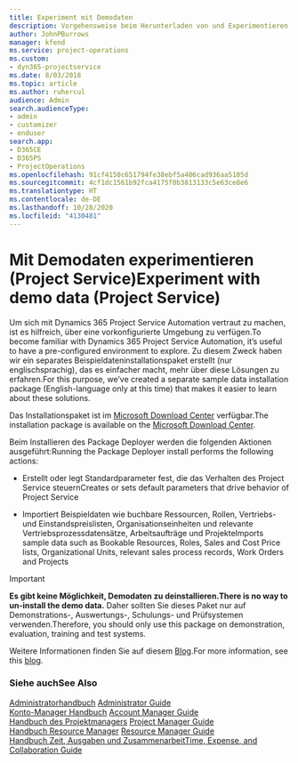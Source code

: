 ```yaml
---
title: Experiment mit Demodaten
description: Vorgehensweise beim Herunterladen von und Experimentieren mit Demodaten für Project Service Automation.
author: JohnPBurrows
manager: kfend
ms.service: project-operations
ms.custom:
- dyn365-projectservice
ms.date: 8/03/2018
ms.topic: article
ms.author: ruhercul
audience: Admin
search.audienceType:
- admin
- customizer
- enduser
search.app:
- D365CE
- D365PS
- ProjectOperations
ms.openlocfilehash: 91cf4150c651794fe38ebf5a406cad936aa5105d
ms.sourcegitcommit: 4cf1dc1561b92fca4175f0b3813133c5e63ce8e6
ms.translationtype: HT
ms.contentlocale: de-DE
ms.lasthandoff: 10/28/2020
ms.locfileid: "4130481"
---
```

# <a name="experiment-with-demo-data-project-service"></a><span data-ttu-id="38c32-103">Mit Demodaten experimentieren (Project Service)</span><span class="sxs-lookup"><span data-stu-id="38c32-103">Experiment with demo data (Project Service)</span></span>

<span data-ttu-id="38c32-104">Um sich mit Dynamics 365 Project Service Automation vertraut zu machen, ist es hilfreich, über eine vorkonfigurierte Umgebung zu verfügen.</span><span class="sxs-lookup"><span data-stu-id="38c32-104">To become familiar with Dynamics 365 Project Service Automation, it’s useful to have a pre-configured environment to explore.</span></span> <span data-ttu-id="38c32-105">Zu diesem Zweck haben wir ein separates Beispieldateninstallationspaket erstellt (nur englischsprachig), das es einfacher macht, mehr über diese Lösungen zu erfahren.</span><span class="sxs-lookup"><span data-stu-id="38c32-105">For this purpose, we’ve created a separate sample data installation package (English-language only at this time) that makes it easier to learn about these solutions.</span></span> 

<span data-ttu-id="38c32-106">Das Installationspaket ist im [Microsoft Download Center](https://go.microsoft.com/fwlink/?linkid=859966) verfügbar.</span><span class="sxs-lookup"><span data-stu-id="38c32-106">The installation package is available on the [Microsoft Download Center](https://go.microsoft.com/fwlink/?linkid=859966).</span></span>  

<span data-ttu-id="38c32-107">Beim Installieren des Package Deployer werden die folgenden Aktionen ausgeführt:</span><span class="sxs-lookup"><span data-stu-id="38c32-107">Running the Package Deployer install performs the following actions:</span></span> 
  
-   <span data-ttu-id="38c32-108">Erstellt oder legt Standardparameter fest, die das Verhalten des Project Service steuern</span><span class="sxs-lookup"><span data-stu-id="38c32-108">Creates or sets default parameters that drive behavior of Project Service</span></span>  
  
-   <span data-ttu-id="38c32-109">Importiert Beispieldaten wie buchbare Ressourcen, Rollen, Vertriebs- und Einstandspreislisten, Organisationseinheiten und relevante Vertriebsprozessdatensätze, Arbeitsaufträge und Projekte</span><span class="sxs-lookup"><span data-stu-id="38c32-109">Imports sample data such as Bookable Resources, Roles, Sales and Cost Price lists, Organizational Units, relevant sales process records, Work Orders and Projects</span></span>    
  
> [!IMPORTANT]
> <span data-ttu-id="38c32-110">**Es gibt keine Möglichkeit, Demodaten zu deinstallieren.**</span><span class="sxs-lookup"><span data-stu-id="38c32-110">**There is no way to un-install the demo data.**</span></span> <span data-ttu-id="38c32-111">Daher sollten Sie dieses Paket nur auf Demonstrations-, Auswertungs-, Schulungs- und Prüfsystemen verwenden.</span><span class="sxs-lookup"><span data-stu-id="38c32-111">Therefore, you should only use this package on demonstration, evaluation, training and test systems.</span></span>

<span data-ttu-id="38c32-112">Weitere Informationen finden Sie auf diesem [Blog](https://blogs.msdn.microsoft.com/crm/2017/10/24/microsoft-dynamics-365-for-field-service-and-project-service-automation-sample-data).</span><span class="sxs-lookup"><span data-stu-id="38c32-112">For more information, see this [blog](https://blogs.msdn.microsoft.com/crm/2017/10/24/microsoft-dynamics-365-for-field-service-and-project-service-automation-sample-data).</span></span>





  
### <a name="see-also"></a><span data-ttu-id="38c32-113">Siehe auch</span><span class="sxs-lookup"><span data-stu-id="38c32-113">See Also</span></span>  
 <span data-ttu-id="38c32-114">[Administratorhandbuch](../psa/admin-guide.md) </span><span class="sxs-lookup"><span data-stu-id="38c32-114">[Administrator Guide](../psa/admin-guide.md) </span></span>  
 <span data-ttu-id="38c32-115">[Konto-Manager Handbuch](../psa/account-manager-guide.md) </span><span class="sxs-lookup"><span data-stu-id="38c32-115">[Account Manager Guide](../psa/account-manager-guide.md) </span></span>  
 <span data-ttu-id="38c32-116">[Handbuch des Projektmanagers](../psa/project-manager-guide.md) </span><span class="sxs-lookup"><span data-stu-id="38c32-116">[Project Manager Guide](../psa/project-manager-guide.md) </span></span>  
 <span data-ttu-id="38c32-117">[Handbuch Resource Manager](../psa/resource-manager-guide.md) </span><span class="sxs-lookup"><span data-stu-id="38c32-117">[Resource Manager Guide](../psa/resource-manager-guide.md) </span></span>  
 [<span data-ttu-id="38c32-118">Handbuch Zeit, Ausgaben und Zusammenarbeit</span><span class="sxs-lookup"><span data-stu-id="38c32-118">Time, Expense, and Collaboration Guide</span></span>](../psa/time-expense-collaboration-guide.md)
